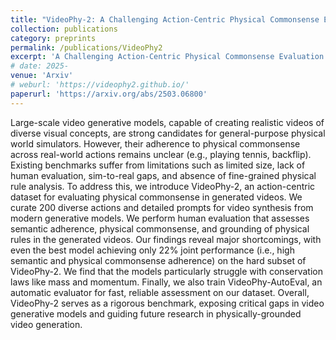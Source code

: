 ```yaml
---
title: "VideoPhy-2: A Challenging Action-Centric Physical Commonsense Evaluation in Video Generation"
collection: publications
category: preprints
permalink: /publications/VideoPhy2
excerpt: 'A Challenging Action-Centric Physical Commonsense Evaluation in Video Generation'
# date: 2025-
venue: 'Arxiv'
# weburl: 'https://videophy2.github.io/'
paperurl: 'https://arxiv.org/abs/2503.06800'
---
```


Large-scale video generative models, capable of creating realistic videos of diverse visual concepts, are strong candidates for general-purpose physical world simulators. However, their adherence to physical commonsense across real-world actions remains unclear (e.g., playing tennis, backflip). Existing benchmarks suffer from limitations such as limited size, lack of human evaluation, sim-to-real gaps, and absence of fine-grained physical rule analysis. To address this, we introduce VideoPhy-2, an action-centric dataset for evaluating physical commonsense in generated videos. We curate 200 diverse actions and detailed prompts for video synthesis from modern generative models. We perform human evaluation that assesses semantic adherence, physical commonsense, and grounding of physical rules in the generated videos. Our findings reveal major shortcomings, with even the best model achieving only 22% joint performance (i.e., high semantic and physical commonsense adherence) on the hard subset of VideoPhy-2. We find that the models particularly struggle with conservation laws like mass and momentum. Finally, we also train VideoPhy-AutoEval, an automatic evaluator for fast, reliable assessment on our dataset. Overall, VideoPhy-2 serves as a rigorous benchmark, exposing critical gaps in video generative models and guiding future research in physically-grounded video generation.

